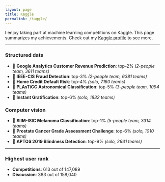 ```yaml
---
layout: page
title: Kaggle
permalink: /kaggle/
---
```


I enjoy taking part at machine learning competitions on Kaggle. This page summarizes my achievements. Check out my [Kaggle profile](https://www.kaggle.com/kozodoi) to see more.

---

### Structured data

- 🥈 **Google Analytics Customer Revenue Prediction**: top-2% *(2-people team, 3611 teams)*
- 🥈 **IEEE-CIS Fraud Detection**: top-3% *(2-people team, 6381 teams)*
- 🥈 **Home Credit Default Risk**: top-4% *(solo, 7190 teams)*
- 🥈 **PLAsTiCC Astronomical Classification**: top-5% *(3-people team, 1094 teams)*
- 🥉 **Instant Gratification**: top-6% *(solo, 1832 teams)*


### Computer vision

- 🥇 **SIIM-ISIC Melanoma Classification**: top-1% *(5-people team, 3314 teams)*
- 🥉 **Prostate Cancer Grade Assessment Challenge**: top-6% *(solo, 1010 teams)*
- 🥉 **APTOS 2019 Blindness Detection**: top-9% *(solo, 2931 teams)*

---

### Highest user rank
- **Competitions**: 613 out of 147,089
- **Discussion**: 383 out of 158,040
